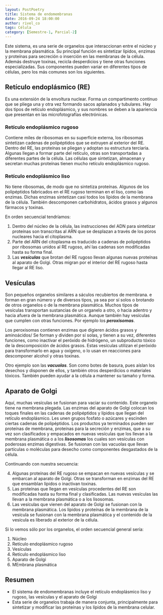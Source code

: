 ```yaml
---
layout: PostPoetry
title: Sistema de endomembranas
date: 2016-09-24 18:00:00
author: rivel_co
tags: Célula
category: [Semestre-1, Parcial-2]
---
```


Este sistema, es una serie de organelos que interaccionan entre el núcleo y la membrana plasmática. Su principal función es sintetizar lípidos, enzimas y proteínas para secreción o inserción en las membranas de la célula. Además destruye toxinas, recicla desperdicios y tiene otras funciones especializadas. Sus componentes pueden variar en diferentes tipos de células, pero los más comunes son los siguientes.

## Retículo endoplásmico (RE)

Es una extensión de la envoltura nuclear. Forma un compartimento continuo que se pliega una y otra vez formando sacos aplanados y tubulares. Hay dos tipos de retículo endoplásmico, y sus nombres se deben a la apariencia que presentan en las microfotografías electrónicas.

### Retículo endoplásmico rugoso

Contiene miles de ribosomas en su superficie externa, los ribosomas sintetizan cadenas de polipéptidos que se extruyen al exterior del RE. Dentro del RE, las proteínas se pliegan y adoptan su estructura terciaria. Algunas llegan a formar parte del retículo, otras son transportadas a diferentes partes de la célula. Las células que sintetizan, almacenan y secretan muchas proteínas tienen mucho retículo endoplásmico rugoso. 

### Retículo endoplásmico liso

No tiene ribosomas, de modo que no sintetiza proteínas. Algunos de los polipéptidos fabricados en el RE rugoso terminan en el liso, como las enzimas. Dichas enzimas sintetizan casi todos los lípidos de la membrana de la célula. También descomponen carbohidratos, ácidos grasos y algunos fármacos y toxinas.

En orden secuencial tendríamos:

1. Dentro del núcleo de la célula, las instrucciones del ADN para sintetizar proteínas son transcritas al ARN que se desplazan a través de los poros nucleares hacia el citoplasma.
2. Parte del ARN del citoplasma es traducido a cadenas de polipéptidos por ribosomas unidos al RE rugoso, ahí las cadenas son modificadas hasta su forma final.
3. Las ***vesículas*** que brotan del RE rugoso llevan algunas nuevas proteínas al aparato de Golgi. Otras migran por el interior del RE rugoso hasta llegar al RE liso.

## Vesículas

Son pequeños organelos similares a sáculos recubiertos de membrana. e forman en gran número y de diversos tipos, ya sea por sí solos o brotando de otros organelos o de la membrana plasmática. Muchos tipos de vesículas transportan sustancias de un organelo a otro, o hacia adentro y hacia afuera de la membrana plasmática. Aunque también hay vesículas que cumplen con otras funciones. Por ejemplo los ***peroxisomas***.

Los peroxisomas contienen enzimas que digieren ácidos grasos y aminoácidos/ Se forman y dividen por sí solas, y tienen a su vez, diferentes funciones, como inactivar el peróxido de hidrógeno, un subproducto tóxico de la descomposición de ácidos grasos. Estas vesículas utilizan el peróxido para transformarlo en agua y oxígeno, o lo usan en reacciones para descomponer alcohol y otras toxinas.

Otro ejemplo son las ***vacuolas***. Son como botes de basura, pues aíslan los desechos y disponen de ellos, y también otros desperdicios o materiales tóxicos. También pueden ayudar a la célula a mantener su tamaño y forma.

## Aparato de Golgi

Aquí, muchas vesículas se fusionan para vaciar su contenido. Este organelo tiene na membrana plegada. Las enzimas del aparato de Golgi colocan los toques finales en las cadenas de polipéptidos y lípidos que llegan del retículo endoplásmico. Les unen grupos fosfato o azúcares y escinden ciertas cadenas de polipéptidos. Los productos ya terminados pueden ser proteínas de membrana, proteínas para la secreción y enzimas, que a su vez son clasificados y empacados en nuevas vesículas que los llevan a la membrana plasmática o a los ***lisosomas*** los cuales son vesículas con poderosas enzimas digestivas. Se fusionan con las vacuolas que llevan partículas o moléculas para desecho como componentes desgastados de la célula.

Continuando con nuestra secuencia:

4. Algunas proteínas del RE rugoso se empacan en nuevas vesículas y se embarcan al aparato de Golgi. Otras se transforman en enzimas del RE que ensamblan lípidos o inactivan toxinas.
5. Las proteínas que llegan en vesículas procedentes del RE son modificadas hasta su forma final y clasificadas. Las nuevas vesículas las llevan a la membrana plasmática o a los lisosomas.
6. Las vesículas que vienen del aparato de Golgi se fusionan con la membrana plasmática. Los lípidos y proteínas de la membrana de la vesícula se fusionan con la membrana plasmática y el contenido de la vesícula es liberado al exterior de la célula.

Si lo vemos sólo por los organelos, el orden secuencial general sería:

1. Núcleo
2. Retículo endoplásmico rugoso
3. Vesículas
4. Retículo endoplásmico liso
5. Aparato de Golgi
6. MEmbrana plasmática

## Resumen

- El sistema de endomembranas incluye el retículo endoplásmico liso y rugoso, las vesículas y el aparato de Golgi
- Esta serie de organelos trabaja de manera conjunta, principalmente para sintetizar y modificar las proteínas y los lípidos de la membrana celular.